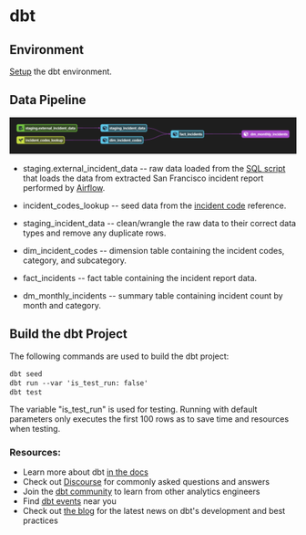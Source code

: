 # dbt

## Environment
[Setup](./dbt-setup.md) the dbt environment.

## Data Pipeline

![Data Pipeline](../images/dm-monthly-incidents.png)

* staging.external_incident_data -- raw data loaded from the [SQL script](../SQL/load-parquet-to-staging.sql) that loads the data from extracted San Francisco incident report performed by [Airflow](../airflow/).

* incident_codes_lookup -- seed data from the [incident code](https://data.sfgov.org/Public-Safety/Reference-Police-Department-Incident-Code-Crosswal/ci9u-8awy) reference.

* staging_incident_data -- clean/wrangle the raw data to their correct data types and remove any duplicate rows.

* dim_incident_codes -- dimension table containing the incident codes, category, and subcategory.

* fact_incidents -- fact table containing the incident report data.

* dm_monthly_incidents -- summary table containing incident count by month and category.

## Build the dbt Project

The following commands are used to build the dbt project:

    dbt seed
    dbt run --var 'is_test_run: false'
    dbt test

The variable "is_test_run" is used for testing.  Running with default parameters only executes the first 100 rows as to save time and resources when testing.

### Resources:
- Learn more about dbt [in the docs](https://docs.getdbt.com/docs/introduction)
- Check out [Discourse](https://discourse.getdbt.com/) for commonly asked questions and answers
- Join the [dbt community](http://community.getbdt.com/) to learn from other analytics engineers
- Find [dbt events](https://events.getdbt.com) near you
- Check out [the blog](https://blog.getdbt.com/) for the latest news on dbt's development and best practices
